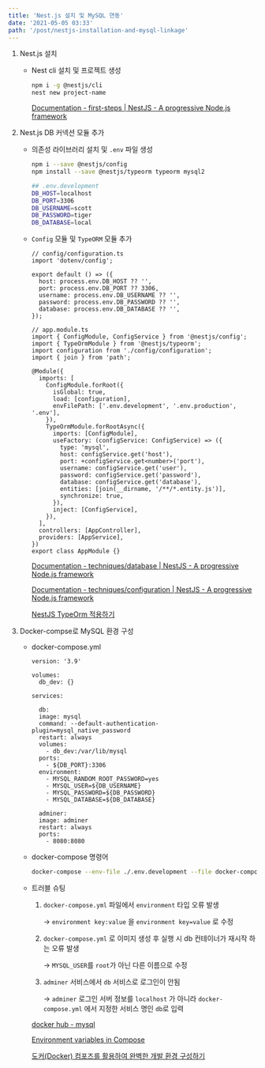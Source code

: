 ```yaml
---
title: 'Nest.js 설치 및 MySQL 연동'
date: '2021-05-05 03:33'
path: '/post/nestjs-installation-and-mysql-linkage'
---
```


1. Nest.js 설치
     - Nest cli 설치 및 프로젝트 생성

       ```bash
       npm i -g @nestjs/cli
       nest new project-name
       ```

       [Documentation - first-steps | NestJS - A progressive Node.js framework](https://docs.nestjs.com/first-steps)

2. Nest.js DB 커넥션 모듈 추가
     - 의존성 라이브러리 설치 및 `.env` 파일 생성

       ```bash
       npm i --save @nestjs/config
       npm install --save @nestjs/typeorm typeorm mysql2
       ```

       ```bash
       ## .env.development
       DB_HOST=localhost
       DB_PORT=3306
       DB_USERNAME=scott
       DB_PASSWORD=tiger
       DB_DATABASE=local
       ```

     - `Config` 모듈 및 `TypeORM` 모듈 추가

       ```tsx
       // config/configuration.ts
       import 'dotenv/config';

       export default () => ({
         host: process.env.DB_HOST ?? '',
         port: process.env.DB_PORT ?? 3306,
         username: process.env.DB_USERNAME ?? '',
         password: process.env.DB_PASSWORD ?? '',
         database: process.env.DB_DATABASE ?? '',
       });

       // app.module.ts
       import { ConfigModule, ConfigService } from '@nestjs/config';
       import { TypeOrmModule } from '@nestjs/typeorm';
       import configuration from './config/configuration';
       import { join } from 'path';

       @Module({
         imports: [
           ConfigModule.forRoot({
             isGlobal: true,
             load: [configuration],
             envFilePath: ['.env.development', '.env.production', '.env'],
           }),
           TypeOrmModule.forRootAsync({
             imports: [ConfigModule],
             useFactory: (configService: ConfigService) => ({
               type: 'mysql',
               host: configService.get('host'),
               port: +configService.get<number>('port'),
               username: configService.get('user'),
               password: configService.get('password'),
               database: configService.get('database'),
               entities: [join(__dirname, '/**/*.entity.js')],
               synchronize: true,
             }),
             inject: [ConfigService],
           }),
         ],
         controllers: [AppController],
         providers: [AppService],
       })
       export class AppModule {}
       ```

       [Documentation - techniques/database | NestJS - A progressive Node.js framework](https://docs.nestjs.com/techniques/database)

       [Documentation - techniques/configuration | NestJS - A progressive Node.js framework](https://docs.nestjs.com/techniques/configuration)

       [NestJS TypeOrm 적용하기](https://velog.io/@1571min/NestJS-TypeOrm-%EC%A0%81%EC%9A%A9%ED%95%98%EA%B8%B0)

3. Docker-compse로 MySQL 환경 구성
     - docker-compose.yml

       ```docker
       version: '3.9'

       volumes:
         db_dev: {}

       services:

         db:
         image: mysql
         command: --default-authentication-plugin=mysql_native_password
         restart: always
         volumes: 
           - db_dev:/var/lib/mysql
         ports:
           - ${DB_PORT}:3306
         environment:
           - MYSQL_RANDOM_ROOT_PASSWORD=yes
           - MYSQL_USER=${DB_USERNAME}
           - MYSQL_PASSWORD=${DB_PASSWORD}
           - MYSQL_DATABASE=${DB_DATABASE}
         
         adminer:
         image: adminer
         restart: always
         ports:
           - 8080:8080

       ```

     - docker-compose 명령어

       ```bash
       docker-compose --env-file ./.env.development --file docker-compose.dev.yml up -d
       ```

     - 트러블 슈팅
       1. `docker-compose.yml` 파일에서 `environment` 타입 오류 발생

          → `environment key:value` 을 `environment key=value` 로 수정

       2. `docker-compose.yml` 로  이미지 생성 후 실행 시 db 컨테이너가 재시작 하는 오류 발생

          → `MYSQL_USER`를 `root`가 아닌 다른 이름으로 수정

       3. `adminer` 서비스에서 `db` 서비스로 로그인이 안됨

          → `adminer` 로그인 서버 정보를 `localhost` 가 아니라 `docker-compose.yml` 에서 지정한 서비스 명인 `db`로 입력

       [docker hub - mysql](https://hub.docker.com/_/mysql)

       [Environment variables in Compose](https://docs.docker.com/compose/environment-variables/)

       [도커(Docker) 컴포즈를 활용하여 완벽한 개발 환경 구성하기](https://www.44bits.io/ko/post/almost-perfect-development-environment-with-docker-and-docker-compose)
